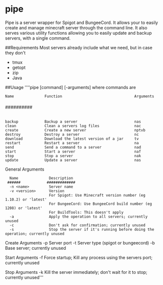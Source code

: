 # pipe
Pipe is a server wrapper for Spigot and BungeeCord. It allows your to easily create and manage minecraft server through the command line. It also serves various utility functions allowing you to easily update and backup servers, with a single command.

##Requirements
Most servers already include what we need, but in case they don't
* tmux
* getopt
* zip
* Java

##Usage
''''pipe [command] [-arguments]
 where commands are
 
    Name              Function                                 Arguments
   ######            ##########                               ###########
    backup            Backup a server                          nas
    clean             Clean a servers log files                nac
    create            Create a new server                      nptvb
    destroy           Destroy a server                         nc
    download          Download the latest version of a jar     tv
    restart           Restart a server                         na
    send              Send a command to a server               nad
    start             Start a server                           naf
    stop              Stop a server                            nak
    update            Update a server                          nas

 General Arguments

      Name              Description
     ######            #############
      -n <name>         Server name
      -v <version>      Version 
                        For Spigot: Use Minecraft version number (eg 1.10.2) or 'latest'
                        For BungeeCord: Use BungeeCord build number (eg 1208) or 'latest'
                        For BuildTools: This doesn't apply
      -a                Apply the operation to all servers; currently unused
      -c                Don't ask for confirmation; currently unused
      -s                Stop the server if it's running before doing the operation; currently unused

 Create Arguments
      -p <port>         Server port
      -t <type>         Server type (spigot or bungeecord)
      -b <name>         Base server; currently unused

 Start Arguments
      -f                Force startup; Kill any process using the servers port; currently unused

 Stop Arguments
      -k                Kill the server immediately; don't wait for it to stop; currently unused'''
